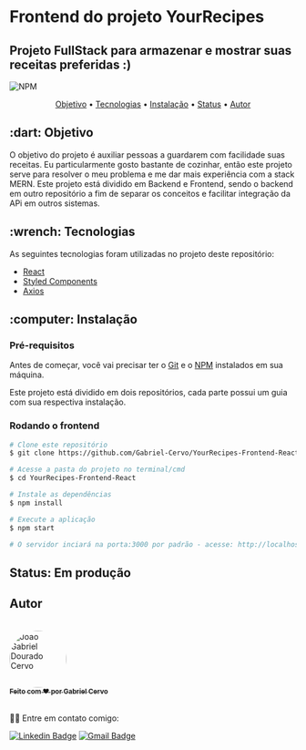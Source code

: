 # Frontend do projeto YourRecipes

## Projeto FullStack para armazenar e mostrar suas receitas preferidas :)

![NPM](https://img.shields.io/npm/l/express)

<p align="center">
 <a href="#objetivo">Objetivo</a> •
 <a href="#tecnologias">Tecnologias</a> • 
 <a href="#instalacao">Instalação</a> • 
 <a href="#status">Status</a> • 
 <a href="#autor">Autor</a>
</p>

<h2 id="objetivo">:dart: Objetivo</h2>
O objetivo do projeto é auxiliar pessoas a guardarem com facilidade suas receitas. Eu particularmente gosto bastante de cozinhar, então este projeto serve para resolver o meu problema e me dar mais experiência com a stack MERN. Este projeto está dividido em Backend e Frontend, sendo o backend em outro repositório a fim de separar os conceitos e facilitar integração da APi em outros sistemas. 

<h2 id="tecnologias">:wrench: Tecnologias</h2>

As seguintes tecnologias foram utilizadas no projeto deste repositório:

- [React](https://reactjs.org/)
- [Styled Components](https://styled-components.com/z)
- [Axios](https://github.com/axios/axios)

<h2 id="instalacao">:computer: Instalação</h2>

### Pré-requisitos

Antes de começar, você vai precisar ter o [Git](https://git-scm.com) e o [NPM](https://www.npmjs.com/) instalados em sua máquina.

Este projeto está dividido em dois repositórios, cada parte possui um guia com sua respectiva instalação.

### Rodando o frontend

```bash
# Clone este repositório
$ git clone https://github.com/Gabriel-Cervo/YourRecipes-Frontend-React

# Acesse a pasta do projeto no terminal/cmd
$ cd YourRecipes-Frontend-React

# Instale as dependências
$ npm install

# Execute a aplicação
$ npm start

# O servidor inciará na porta:3000 por padrão - acesse: http://localhost:3000.
```

<h2 id="status">Status: Em produção </h2>

<h2 id="autor">Autor</h2>
<br />
<a href="https://github.com/Gabriel-Cervo">
 <img style="border-radius: 50%;" src="https://media-exp1.licdn.com/dms/image/C5603AQGiGb8ejwFmCg/profile-displayphoto-shrink_400_400/0?e=1602115200&v=beta&t=76A2c7dwyHM5GpxDX3N9-dN9TQdD6Ae0BkdpGvFTyMU" width="100px;" alt="Joao Gabriel Dourado Cervo"/>
 <br />
 <sub><b>Feito com ❤️ por Gabriel Cervo</b></sub></a>

<br />
<br />

👋🏽 Entre em contato comigo:

[![Linkedin Badge](https://img.shields.io/badge/Gabriel--Cervo-Linkedin-blue?link=https://www.linkedin.com/in/joaogabrielcervo/?style=flat-square&logo=Linkedin)](https://www.linkedin.com/in/joaogabrielcervo)
[![Gmail Badge](https://img.shields.io/badge/Gabriel--Cervo-Email-red?link=mailto:joaogabrieldouradocervo@gmail.com/?style=flat-square&logo=Gmail&logoColor=white)](mailto:joaogabrieldouradocervo@gmail.com)
